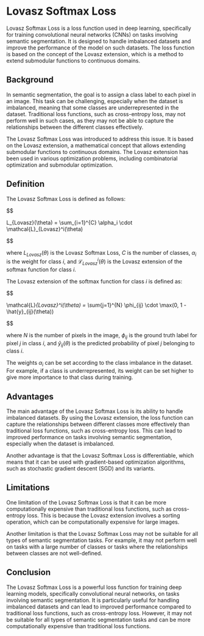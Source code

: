 # Lovasz Softmax Loss

Lovasz Softmax Loss is a loss function used in deep learning, specifically for training convolutional neural networks (CNNs) on tasks involving semantic segmentation. It is designed to handle imbalanced datasets and improve the performance of the model on such datasets. The loss function is based on the concept of the Lovasz extension, which is a method to extend submodular functions to continuous domains.

## Background

In semantic segmentation, the goal is to assign a class label to each pixel in an image. This task can be challenging, especially when the dataset is imbalanced, meaning that some classes are underrepresented in the dataset. Traditional loss functions, such as cross-entropy loss, may not perform well in such cases, as they may not be able to capture the relationships between the different classes effectively.

The Lovasz Softmax Loss was introduced to address this issue. It is based on the Lovasz extension, a mathematical concept that allows extending submodular functions to continuous domains. The Lovasz extension has been used in various optimization problems, including combinatorial optimization and submodular optimization.

## Definition

The Lovasz Softmax Loss is defined as follows:


$$

L_{Lovasz}(\theta) = \sum_{i=1}^{C} \alpha_i \cdot \mathcal{L}_{Lovasz}^i(\theta)

$$


where $L_{Lovasz}(\theta)$ is the Lovasz Softmax Loss, $C$ is the number of classes, $\alpha_i$ is the weight for class $i$, and $\mathcal{L}_{Lovasz}^i(\theta)$ is the Lovasz extension of the softmax function for class $i$.

The Lovasz extension of the softmax function for class $i$ is defined as:


$$

\mathcal{L}_{Lovasz}^i(\theta) = \sum_{j=1}^{N} \phi_{ij} \cdot \max(0, 1 - \hat{y}_{ij}(\theta))

$$


where $N$ is the number of pixels in the image, $\phi_{ij}$ is the ground truth label for pixel $j$ in class $i$, and $\hat{y}_{ij}(\theta)$ is the predicted probability of pixel $j$ belonging to class $i$.

The weights $\alpha_i$ can be set according to the class imbalance in the dataset. For example, if a class is underrepresented, its weight can be set higher to give more importance to that class during training.

## Advantages

The main advantage of the Lovasz Softmax Loss is its ability to handle imbalanced datasets. By using the Lovasz extension, the loss function can capture the relationships between different classes more effectively than traditional loss functions, such as cross-entropy loss. This can lead to improved performance on tasks involving semantic segmentation, especially when the dataset is imbalanced.

Another advantage is that the Lovasz Softmax Loss is differentiable, which means that it can be used with gradient-based optimization algorithms, such as stochastic gradient descent (SGD) and its variants.

## Limitations

One limitation of the Lovasz Softmax Loss is that it can be more computationally expensive than traditional loss functions, such as cross-entropy loss. This is because the Lovasz extension involves a sorting operation, which can be computationally expensive for large images.

Another limitation is that the Lovasz Softmax Loss may not be suitable for all types of semantic segmentation tasks. For example, it may not perform well on tasks with a large number of classes or tasks where the relationships between classes are not well-defined.

## Conclusion

The Lovasz Softmax Loss is a powerful loss function for training deep learning models, specifically convolutional neural networks, on tasks involving semantic segmentation. It is particularly useful for handling imbalanced datasets and can lead to improved performance compared to traditional loss functions, such as cross-entropy loss. However, it may not be suitable for all types of semantic segmentation tasks and can be more computationally expensive than traditional loss functions.
